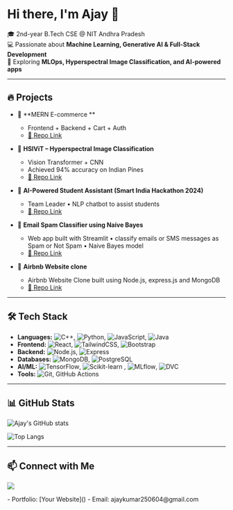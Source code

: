 # Hi there, I'm Ajay 👋

🎓 2nd-year B.Tech CSE @ NIT Andhra Pradesh  
💻 Passionate about **Machine Learning, Generative AI & Full-Stack Development**  
🚀 Exploring **MLOps, Hyperspectral Image Classification, and AI-powered apps**

---

## 🔥 Projects
- 🛒 **MERN E-commerce **
  - Frontend + Backend + Cart + Auth
  - [🔗 Repo Link](https://github.com/Ajay-Kumar-Prasad/ECOMMERCE-WEBSITE)

- 🌈 **HSIViT – Hyperspectral Image Classification**
  - Vision Transformer + CNN
  - Achieved 94% accuracy on Indian Pines
  - [🔗 Repo Link]()

- 🤖 **AI-Powered Student Assistant (Smart India Hackathon 2024)**
  - Team Leader • NLP chatbot to assist students
  - [🔗 Repo Link]()
    
- 🤖 **Email Spam Classifier using Naive Bayes**
  -  Web app built with Streamlit • classify emails or SMS messages as Spam or Not Spam • Naive Bayes model 
  - [🔗 Repo Link](https://github.com/Ajay-Kumar-Prasad/Email_Spam_Classifier_using_Naive_Bayes)

- 🤖 **Airbnb Website clone**
  -  Airbnb Website Clone built using Node.js, express.js and MongoDB
  - [🔗 Repo Link](https://github.com/Ajay-Kumar-Prasad/MyMegaProject)
---

## 🛠️ Tech Stack
- **Languages:** ![C++](https://img.shields.io/badge/C++-00599C?style=for-the-badge&logo=cplusplus&logoColor=white), ![Python](https://img.shields.io/badge/Python-3776AB?style=for-the-badge&logo=python&logoColor=white), ![JavaScript](https://img.shields.io/badge/JavaScript-F7DF1E?style=for-the-badge&logo=javascript&logoColor=black), ![Java](https://img.shields.io/badge/Java-ED8B00?style=for-the-badge&logo=openjdk&logoColor=white)
- **Frontend:** ![React](https://img.shields.io/badge/React-20232A?style=for-the-badge&logo=react&logoColor=61DAFB), ![TailwindCSS](https://img.shields.io/badge/Tailwind_CSS-38B2AC?style=for-the-badge&logo=tailwind-css&logoColor=white), ![Bootstrap](https://img.shields.io/badge/Bootstrap-7952B3?style=for-the-badge&logo=bootstrap&logoColor=white) 
- **Backend:** ![Node.js](https://img.shields.io/badge/Node.js-339933?style=for-the-badge&logo=nodedotjs&logoColor=white), ![Express](https://img.shields.io/badge/Express-000000?style=for-the-badge&logo=express&logoColor=white)
- **Databases:** ![MongoDB](https://img.shields.io/badge/MongoDB-47A248?style=for-the-badge&logo=mongodb&logoColor=white), ![PostgreSQL](https://img.shields.io/badge/PostgreSQL-316192?style=for-the-badge&logo=postgresql&logoColor=white)
- **AI/ML:** ![TensorFlow](https://img.shields.io/badge/TensorFlow-FF6F00?style=for-the-badge&logo=tensorflow&logoColor=white), ![Scikit-learn](https://img.shields.io/badge/scikit--learn-F7931E?style=for-the-badge&logo=scikit-learn&logoColor=white) , ![MLflow](https://img.shields.io/badge/MLflow-0194E2?style=for-the-badge&logo=mlflow&logoColor=white), ![DVC](https://img.shields.io/badge/DVC-945DD6?style=for-the-badge&logo=dataversioncontrol&logoColor=white)
- **Tools:** ![Git](https://img.shields.io/badge/Git-F05032?style=for-the-badge&logo=git&logoColor=white), GitHub Actions

---

## 📊 GitHub Stats
![Ajay's GitHub stats](https://github-readme-stats.vercel.app/api?username=Ajay-Kumar-Prasad&show_icons=true&theme=radical)

![Top Langs](https://github-readme-stats.vercel.app/api/top-langs/?username=Ajay-Kumar-Prasad&layout=compact&theme=radical)

---

## 📫 Connect with Me
<p align="left">
  <a href="https://www.linkedin.com/in/Ajay-kumar-prasad-744b54287/" target="_blank">
    <img src="https://img.shields.io/badge/LinkedIn-0A66C2?style=for-the-badge&logo=linkedin&logoColor=white"/>
  </a>
</p>
- Portfolio: [Your Website]()  
- Email: ajaykumar250604@gmail.com


<!--
**Ajay-Kumar-Prasad/Ajay-Kumar-Prasad** is a ✨ _special_ ✨ repository because its `README.md` (this file) appears on your GitHub profile.

Here are some ideas to get you started:

- 🔭 I’m currently working on ...
- 🌱 I’m currently learning ...
- 👯 I’m looking to collaborate on ...
- 🤔 I’m looking for help with ...
- 💬 Ask me about ...
- 📫 How to reach me: ...
- 😄 Pronouns: ...
- ⚡ Fun fact: ...
-->

